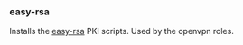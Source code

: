 ### easy-rsa

Installs the [easy-rsa](https://openvpn.net/index.php/open-source/documentation/miscellaneous/77-rsa-key-management.html) PKI scripts. Used by the openvpn roles.
